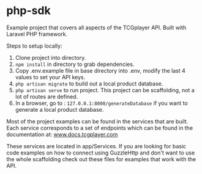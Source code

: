 # php-sdk
Example project that covers all aspects of the TCGplayer API. Built with Laravel PHP framework.

Steps to setup locally:
1) Clone project into directory.
2) `npm install` in directory to grab dependencies.
3) Copy .env.example file in base directory into .env, modify the last 4 values to set your API keys.
3) `php artisan migrate` to build out a local product database.
4) `php artisan serve` to run project. This project can be scaffolding, not a lot of routes are defined.
5) In a browser, go to : `127.0.0.1:8000/generateDatabase` if you want to generate a local product database.

Most of the project examples can be found in the services that are built. Each service corresponds to a set of endpoints which can be found in the documentation at: www.docs.tcgplayer.com

These services are located in app/Services. If you are looking for basic code examples on how to connect using GuzzleHttp and don't want to use the whole scaffolding check out these files for examples that work with the API.
